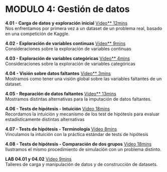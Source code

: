 # MODULO 4: Gestión de datos

**4.01 - Carga de datos y exploración inicial** [Video** 12mins](https://youtu.be/N4_r11DXOXU) <br/>  Nos enfrentamos por primera vez a un dataset de un problema real, basado en una competición de Kaggle.

**4.02 - Exploración de variables continuas** [Video** 9mins](https://youtu.be/VFe53YsRRmI) <br/>  Consideraciones sobre la exploración de variables continuas

**4.03 - Exploración de variables categóricas** [Video** 4mins](https://youtu.be/YzFmMDJfjpA) <br/>  Consideraciones sobre la exploración de variables categóricas

**4.04 - Visión sobre datos faltantes** [Video** 3mins](https://youtu.be/sIEyRCrS8dk) <br/> Mostramos como tener una visión global sobre las variables faltantes de un dataset.

**4.05 - Reparación de datos faltantes** [Video** 13mins](https://youtu.be/Edo2BGdHZs8) <br/> Mostramos distintas alternativas para la imputación de datos faltantes.

**4.06 - Tests de hipótesis - Intuición** [Video 18mins](https://youtu.be/dyf33Y2owkY) <br/> Recordamos la intuición y mecanismo de los test de hipótesis para evaluar estadísticamente distintas alternativas

**4.07 - Tests de hipótesis - Terminología** [Video 8mins](https://youtu.be/iao0Ssyalig) <br/> Vinculamos la intuición con la práctica estándar de tests de hipótesis

**4.08 - Tests de hipótesis - Comparación de dos grupos** [Video 18mins](https://youtu.be/BvoGm5fK9lM) <br/> Ilustramos el mismo procedimiento de simulación con un problema distinto.

**LAB 04.01 y 04.02** [Video 9mins](https://youtu.be/mb0fH3AXhZ4) <br/> Talleres de carga y manipulación de datos y de construcción de datasets.
